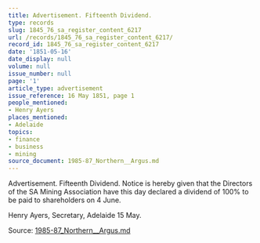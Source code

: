 ```yaml
---
title: Advertisement. Fifteenth Dividend.
type: records
slug: 1845_76_sa_register_content_6217
url: /records/1845_76_sa_register_content_6217/
record_id: 1845_76_sa_register_content_6217
date: '1851-05-16'
date_display: null
volume: null
issue_number: null
page: '1'
article_type: advertisement
issue_reference: 16 May 1851, page 1
people_mentioned:
- Henry Ayers
places_mentioned:
- Adelaide
topics:
- finance
- business
- mining
source_document: 1985-87_Northern__Argus.md
---
```


Advertisement.  Fifteenth Dividend.  Notice is hereby given that the Directors of the SA Mining Association have this day declared a dividend of 100% to be paid to shareholders on 4 June.

Henry Ayers, Secretary, Adelaide 15 May.

Source: [1985-87_Northern__Argus.md](/downloads/markdown/1985-87_Northern__Argus.md)
